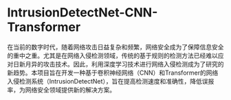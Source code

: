 # IntrusionDetectNet-CNN-Transformer
在当前的数字时代，随着网络攻击日益复杂和频繁，网络安全成为了保障信息安全的重中之重。尤其是在网络入侵检测领域，传统的基于规则的检测方法已经难以应对日新月异的攻击技术。因此，利用深度学习技术进行网络入侵检测成为了研究的新趋势。本项目旨在开发一种基于卷积神经网络（CNN）和Transformer的网络入侵检测系统（IntrusionDetectNet），旨在提高检测速度和准确性，降低误报率，为网络安全领域提供新的解决方案。
